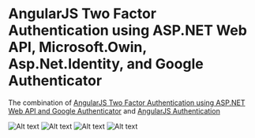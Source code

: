 AngularJS Two Factor Authentication using ASP.NET Web API, Microsoft.Owin, Asp.Net.Identity, and Google Authenticator
================================
The combination of [AngularJS Two Factor Authentication using ASP.NET Web API and Google Authenticator](/tjoudeh/AngularJSTwoFactorAuthentication) and [AngularJS Authentication](/tjoudeh/AngularJSAuthentication) 

![Alt text](http://i.imgur.com/xA82S1K.png "AngularJS Authentication")
![Alt text](http://i.imgur.com/hAgzaMu.png "AngularJS Refresh Tokens")
![Alt text](http://i.imgur.com/BSGK1Y5.png "TFA in AngularJS application")
![Alt text](http://i.imgur.com/Ek2Be0Q.png "Google Authenticator QR code")